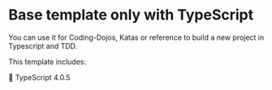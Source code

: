 # Base template only with TypeScript
You can use it for Coding-Dojos, Katas or reference to build a new project in Typescript and TDD.

This template includes:

💬 TypeScript 4.0.5
